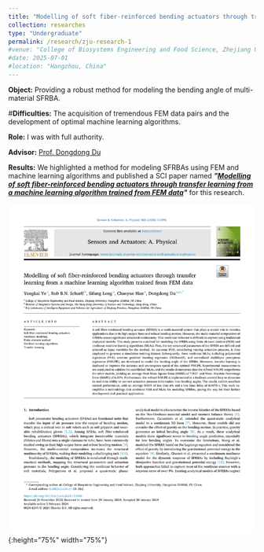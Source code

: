 ```yaml
---
title: "Modelling of soft fiber-reinforced bending actuators through transfer learning from a machine learning algorithm trained from FEM data (September 2022 - August 2023)"
collection: researches
type: "Undergraduate"
permalink: /research/zju-research-1
#venue: "College of Biosystems Engineering and Food Science, Zhejiang University"
#date: 2025-07-01
#location: "Hangzhou, China"
---
```


**Object:** Providing a robust method for modeling the bending angle of multi-material SFRBA.

#**Difficulties:** The acquisition of tremendous FEM data pairs and the development of optimal machine learning algorithms.

**Role:** I was with full authority.

**Advisor:** [Prof. Dongdong Du](https://person.zju.edu.cn/Dudd)

**Results:** We highlighted a method for modeling SFRBAs using FEM and machine learning algorithms and published a SCI paper named ***"[Modelling of soft fiber-reinforced bending actuators through transfer learning from a machine learning algorithm trained from FEM data](https://doi.org/10.1016/j.sna.2024.115095)"*** for this research.

![Microplastic Cover](../images/FEMMachineLearningCover.png "Microplastic cover"){:height="75%" width="75%"} 

